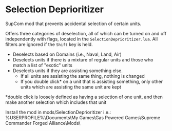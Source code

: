 # Selection Deprioritizer

SupCom mod that prevents accidental selection of certain units.

Offers three categories of deselection, all of which can be turned on and off independently with flags, located in
the `SelectionDeprioritizer.lua`. All filters are ignored if the `Shift` key is held.

* Deselects based on Domains (i.e., Naval, Land, Air)
* Deselects units if there is a mixture of regular units and those who match a list of "exotic" units
* Deselects units if they are assisting something else.
    * If all units are assisting the same thing, nothing is changed
    * If you double click* on a unit that is assisting something, only other units which are assisting the same unit are kept

\*double click is loosely defined as having a selection of one unit, and then make another selection which includes that unit

Install the mod in mods/SelectionDeprioritizer i.e.:
%USERPROFILE%\Documents\My Games\Gas Powered Games\Supreme Commander Forged Alliance\Mods\